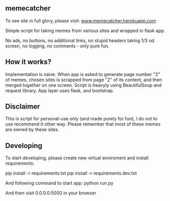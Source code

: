 ## memecatcher
To see site in full glory, please visit:
www.memecatcher.herokuapp.com

Simple script for taking memes from various sites and wrapped in flask app.

No ads, no buttons, no additional links, no stupid headers taking 1/3 od screen, no logging, 
no comments - only pure fun.

## How it works?
Implementation is naive. When app is asked to generate page number "2" of memes, chosen sites is 
scrapped from page "2" of its content, and then merged together on one screen.
Script is heavyly using BeautifulSoup and request library.
App layer uses flask, and bootstrap.

## Disclaimer
This is script for personal-use only (and made purely for fun), I do not to use recommend it other 
way. Please remember that most of these memes are owned by these sites.

## Developing
To start developing, please create new virtual enviroment and install requirements:

pip install -r requirements.txt
pip install -r requirements.dev.txt

And following command to start app:
python run.py

And then visit 0.0.0.0:5000 in your browser
